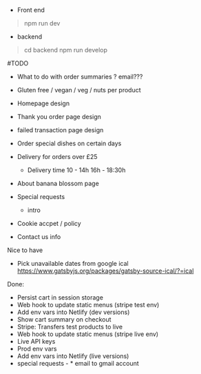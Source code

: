* Front end 

> npm run dev

* backend

> cd backend
> npm run develop


#TODO


* What to do with order summaries ? email???
* Gluten free / vegan / veg / nuts per product
* Homepage design
* Thank you order page design
* failed transaction page design
* Order special dishes on certain days
* Delivery for orders over £25
  - Delivery time 10 - 14h 16h - 18:30h
* About banana blossom page

* Special requests
  - intro 
* Cookie accpet / policy
* Contact us info


Nice to have
* Pick unavailable dates from google ical https://www.gatsbyjs.org/packages/gatsby-source-ical/?=ical


Done:
* Persist cart in session storage
* Web hook to update static menus (stripe test env)
* Add env vars into Netlify (dev versions)
* Show cart summary on checkout
* Stripe: Transfers test products to live
* Web hook to update static menus (stripe live env)
* Live API keys
* Prod env vars
* Add env vars into Netlify (live versions)
* special requests  -   * email to gmail account